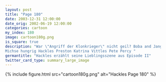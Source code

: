 ```yaml
---
layout: post
title: "Page 180"
date: 2003-12-31 12:00:00
date_orig: 2002-06-19 12:00:00
categories: cartoon
my_index: 180
image: cartoon180g.png
is_square: true
description: "War \"Angriff der Klonkrieger\" nicht geil? Boba and Jango Fett sind so cool Ja Ja, und erinnerst du dich an die Szene mit Yoda? Die hat gerockt Und die Szene als Jar Jar Binks seine große Rede vor dem Senat gehalten hat - das war der Wendepunkt des ganzen Films und
Michse hungrig Hackles Preston Katrina Vittles Pete Percy "
germantitle: "Hackles erzählt seine Lieblingsszene aus Episode II"
twitter_card_type: summary_large_image
---
```


{% include figure.html src="cartoon180g.png" alt="Hackles Page 180"  %}
